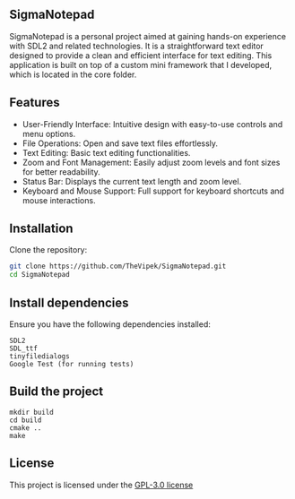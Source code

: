 ## SigmaNotepad

SigmaNotepad is a personal project aimed at gaining hands-on experience with SDL2 and related technologies. It is a straightforward text editor designed to provide a clean and efficient interface for text editing. This application is built on top of a custom mini framework that I developed, which is located in the core folder.

## Features

- User-Friendly Interface: Intuitive design with easy-to-use controls and menu options.
- File Operations: Open and save text files effortlessly.
- Text Editing: Basic text editing functionalities.
- Zoom and Font Management: Easily adjust zoom levels and font sizes for better readability.
- Status Bar: Displays the current text length and zoom level.
- Keyboard and Mouse Support: Full support for keyboard shortcuts and mouse interactions.

## Installation

Clone the repository:
```bash
git clone https://github.com/TheVipek/SigmaNotepad.git
cd SigmaNotepad
```

## Install dependencies
Ensure you have the following dependencies installed:
```
SDL2
SDL_ttf
tinyfiledialogs
Google Test (for running tests)
```

## Build the project

```
mkdir build
cd build
cmake ..
make
```

## License

This project is licensed under the [GPL-3.0 license](https://www.gnu.org/licenses/gpl-3.0.html)

